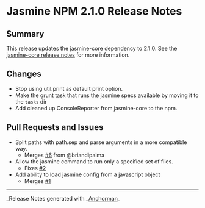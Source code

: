 # Jasmine NPM 2.1.0 Release Notes

## Summary

This release updates the jasmine-core dependency to 2.1.0. See the
[jasmine-core release notes](https://github.com/pivotal/jasmine/blob/master/release_notes/2.1.0.md)
for more information.

## Changes

- Stop using util.print as default print option.
- Make the grunt task that runs the jasmine specs available by moving it to the `tasks` dir
- Add cleaned up ConsoleReporter from jasmine-core to the npm.

## Pull Requests and Issues

- Split paths with path.sep and parse arguments in a more compatible way.
  - Merges [#6](http://github.com/pivotal/jasmine-npm/issues/6) from @briandipalma
- Allow the jasmine command to run only a specified set of files.
  - Fixes [#2](http://github.com/pivotal/jasmine-npm/issues/2)
- Add ability to load jasmine config from a javascript object
  - Merges [#1](http://github.com/pivotal/jasmine-npm/issues/1)

---

_Release Notes generated with _[Anchorman](http://github.com/infews/anchorman)\_
